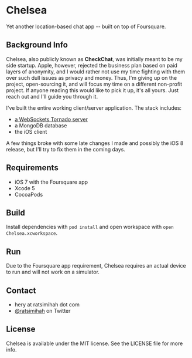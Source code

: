 Chelsea
=======

Yet another location-based chat app -- built on top of Foursquare.

## Background Info

Chelsea, also publicly known as **CheckChat**, was initially meant to be my side startup.
Apple, however, rejected the business plan based on paid layers of anonymity, and I would rather not use my time fighting with them over such dull issues as privacy and money. Thus, I'm giving up on the project, open-sourcing it, and will focus my time on a different non-profit project. If anyone reading this would like to pick it up, it's all yours. Just reach out and I'll guide you through it.

I've built the entire working client/server application.
The stack includes:

* [a WebSockets Tornado server](https://github.com/hery/ChelseaTornado)
* a MongoDB database 
* the iOS client

A few things broke with some late changes I made and possibly the iOS 8 release, but I'll try to fix them in the coming days.

## Requirements

* iOS 7 with the Foursquare app
* Xcode 5
* CocoaPods

## Build

Install dependencies with `pod install` and open workspace with `open Chelsea.xcworkspace`.

## Run

Due to the Foursquare app requirement, Chelsea requires an actual device to run and will not work on a simulator.

## Contact

* hery at ratsimihah dot com
* [@ratsimihah](https://twitter.com/ratsimihah) on Twitter

## License

Chelsea is available under the MIT license. See the LICENSE file for more info.
